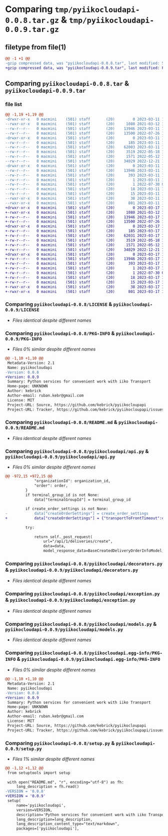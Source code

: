 # Comparing `tmp/pyiikocloudapi-0.0.8.tar.gz` & `tmp/pyiikocloudapi-0.0.9.tar.gz`

## filetype from file(1)

```diff
@@ -1 +1 @@
-gzip compressed data, was "pyiikocloudapi-0.0.8.tar", last modified: Sat Mar 11 15:51:43 2023, max compression
+gzip compressed data, was "pyiikocloudapi-0.0.9.tar", last modified: Fri Mar 17 18:24:49 2023, max compression
```

## Comparing `pyiikocloudapi-0.0.8.tar` & `pyiikocloudapi-0.0.9.tar`

### file list

```diff
@@ -1,19 +1,19 @@
-drwxr-xr-x   0 macmini    (501) staff       (20)        0 2023-03-11 15:51:43.558671 pyiikocloudapi-0.0.8/
--rwxr-xr-x   0 macmini    (501) staff       (20)     1080 2021-03-12 14:58:16.000000 pyiikocloudapi-0.0.8/LICENSE
--rw-r--r--   0 macmini    (501) staff       (20)    13946 2023-03-11 15:51:43.558774 pyiikocloudapi-0.0.8/PKG-INFO
--rw-r--r--   0 macmini    (501) staff       (20)    13500 2022-07-26 19:44:32.000000 pyiikocloudapi-0.0.8/README.md
-drwxr-xr-x   0 macmini    (501) staff       (20)        0 2023-03-11 15:51:43.556764 pyiikocloudapi-0.0.8/pyiikocloudapi/
--rw-r--r--   0 macmini    (501) staff       (20)      185 2023-03-11 15:51:36.000000 pyiikocloudapi-0.0.8/pyiikocloudapi/__init__.py
--rw-r--r--   0 macmini    (501) staff       (20)    62003 2023-03-11 15:51:36.000000 pyiikocloudapi-0.0.8/pyiikocloudapi/api.py
--rw-r--r--   0 macmini    (501) staff       (20)     3519 2022-05-18 18:20:46.000000 pyiikocloudapi-0.0.8/pyiikocloudapi/decorators.py
--rw-r--r--   0 macmini    (501) staff       (20)     1571 2022-05-12 19:37:43.000000 pyiikocloudapi-0.0.8/pyiikocloudapi/exception.py
--rw-r--r--   0 macmini    (501) staff       (20)    34029 2022-12-21 10:32:15.000000 pyiikocloudapi-0.0.8/pyiikocloudapi/models.py
-drwxr-xr-x   0 macmini    (501) staff       (20)        0 2023-03-11 15:51:43.558506 pyiikocloudapi-0.0.8/pyiikocloudapi.egg-info/
--rw-r--r--   0 macmini    (501) staff       (20)    13946 2023-03-11 15:51:43.000000 pyiikocloudapi-0.0.8/pyiikocloudapi.egg-info/PKG-INFO
--rw-r--r--   0 macmini    (501) staff       (20)      393 2023-03-11 15:51:43.000000 pyiikocloudapi-0.0.8/pyiikocloudapi.egg-info/SOURCES.txt
--rw-r--r--   0 macmini    (501) staff       (20)        1 2023-03-11 15:51:43.000000 pyiikocloudapi-0.0.8/pyiikocloudapi.egg-info/dependency_links.txt
--rw-r--r--   0 macmini    (501) staff       (20)        1 2022-07-30 09:23:27.000000 pyiikocloudapi-0.0.8/pyiikocloudapi.egg-info/not-zip-safe
--rw-r--r--   0 macmini    (501) staff       (20)       18 2023-03-11 15:51:43.000000 pyiikocloudapi-0.0.8/pyiikocloudapi.egg-info/requires.txt
--rw-r--r--   0 macmini    (501) staff       (20)       15 2023-03-11 15:51:43.000000 pyiikocloudapi-0.0.8/pyiikocloudapi.egg-info/top_level.txt
--rwxr-xr-x   0 macmini    (501) staff       (20)       38 2023-03-11 15:51:43.559199 pyiikocloudapi-0.0.8/setup.cfg
--rwxr-xr-x   0 macmini    (501) staff       (20)      801 2023-03-11 15:51:36.000000 pyiikocloudapi-0.0.8/setup.py
+drwxr-xr-x   0 macmini    (501) staff       (20)        0 2023-03-17 18:24:49.310040 pyiikocloudapi-0.0.9/
+-rwxr-xr-x   0 macmini    (501) staff       (20)     1080 2021-03-12 14:58:16.000000 pyiikocloudapi-0.0.9/LICENSE
+-rw-r--r--   0 macmini    (501) staff       (20)    13946 2023-03-17 18:24:49.310143 pyiikocloudapi-0.0.9/PKG-INFO
+-rw-r--r--   0 macmini    (501) staff       (20)    13500 2022-07-26 19:44:32.000000 pyiikocloudapi-0.0.9/README.md
+drwxr-xr-x   0 macmini    (501) staff       (20)        0 2023-03-17 18:24:49.308040 pyiikocloudapi-0.0.9/pyiikocloudapi/
+-rw-r--r--   0 macmini    (501) staff       (20)      185 2023-03-17 18:24:44.000000 pyiikocloudapi-0.0.9/pyiikocloudapi/__init__.py
+-rw-r--r--   0 macmini    (501) staff       (20)    62031 2023-03-17 18:24:18.000000 pyiikocloudapi-0.0.9/pyiikocloudapi/api.py
+-rw-r--r--   0 macmini    (501) staff       (20)     3519 2022-05-18 18:20:46.000000 pyiikocloudapi-0.0.9/pyiikocloudapi/decorators.py
+-rw-r--r--   0 macmini    (501) staff       (20)     1571 2022-05-12 19:37:43.000000 pyiikocloudapi-0.0.9/pyiikocloudapi/exception.py
+-rw-r--r--   0 macmini    (501) staff       (20)    34029 2022-12-21 10:32:15.000000 pyiikocloudapi-0.0.9/pyiikocloudapi/models.py
+drwxr-xr-x   0 macmini    (501) staff       (20)        0 2023-03-17 18:24:49.309847 pyiikocloudapi-0.0.9/pyiikocloudapi.egg-info/
+-rw-r--r--   0 macmini    (501) staff       (20)    13946 2023-03-17 18:24:49.000000 pyiikocloudapi-0.0.9/pyiikocloudapi.egg-info/PKG-INFO
+-rw-r--r--   0 macmini    (501) staff       (20)      393 2023-03-17 18:24:49.000000 pyiikocloudapi-0.0.9/pyiikocloudapi.egg-info/SOURCES.txt
+-rw-r--r--   0 macmini    (501) staff       (20)        1 2023-03-17 18:24:49.000000 pyiikocloudapi-0.0.9/pyiikocloudapi.egg-info/dependency_links.txt
+-rw-r--r--   0 macmini    (501) staff       (20)        1 2022-07-30 09:23:27.000000 pyiikocloudapi-0.0.9/pyiikocloudapi.egg-info/not-zip-safe
+-rw-r--r--   0 macmini    (501) staff       (20)       18 2023-03-17 18:24:49.000000 pyiikocloudapi-0.0.9/pyiikocloudapi.egg-info/requires.txt
+-rw-r--r--   0 macmini    (501) staff       (20)       15 2023-03-17 18:24:49.000000 pyiikocloudapi-0.0.9/pyiikocloudapi.egg-info/top_level.txt
+-rwxr-xr-x   0 macmini    (501) staff       (20)       38 2023-03-17 18:24:49.310551 pyiikocloudapi-0.0.9/setup.cfg
+-rwxr-xr-x   0 macmini    (501) staff       (20)      801 2023-03-17 18:24:18.000000 pyiikocloudapi-0.0.9/setup.py
```

### Comparing `pyiikocloudapi-0.0.8/LICENSE` & `pyiikocloudapi-0.0.9/LICENSE`

 * *Files identical despite different names*

### Comparing `pyiikocloudapi-0.0.8/PKG-INFO` & `pyiikocloudapi-0.0.9/PKG-INFO`

 * *Files 0% similar despite different names*

```diff
@@ -1,10 +1,10 @@
 Metadata-Version: 2.1
 Name: pyiikocloudapi
-Version: 0.0.8
+Version: 0.0.9
 Summary: Python services for convenient work with iiko Transport
 Home-page: UNKNOWN
 Author: kebrick
 Author-email: ruban.kebr@gmail.com
 License: MIT
 Project-URL: Source, https://github.com/kebrick/pyiikocloupapi
 Project-URL: Tracker, https://github.com/kebrick/pyiikocloupapi/issues
```

### Comparing `pyiikocloudapi-0.0.8/README.md` & `pyiikocloudapi-0.0.9/README.md`

 * *Files identical despite different names*

### Comparing `pyiikocloudapi-0.0.8/pyiikocloudapi/api.py` & `pyiikocloudapi-0.0.9/pyiikocloudapi/api.py`

 * *Files 0% similar despite different names*

```diff
@@ -972,15 +972,15 @@
             "organizationId": organization_id,
             "order": order,
         }
         if terminal_group_id is not None:
             data["terminalGroupId"] = terminal_group_id
 
         if create_order_settings is not None:
-            data["createOrderSettings"] = create_order_settings
+            data["createOrderSettings"] = {"transportToFrontTimeout":create_order_settings}
 
         try:
 
             return self._post_request(
                 url="/api/1/deliveries/create",
                 data=data,
                 model_response_data=BaseCreatedDeliveryOrderInfoModel,
```

### Comparing `pyiikocloudapi-0.0.8/pyiikocloudapi/decorators.py` & `pyiikocloudapi-0.0.9/pyiikocloudapi/decorators.py`

 * *Files identical despite different names*

### Comparing `pyiikocloudapi-0.0.8/pyiikocloudapi/exception.py` & `pyiikocloudapi-0.0.9/pyiikocloudapi/exception.py`

 * *Files identical despite different names*

### Comparing `pyiikocloudapi-0.0.8/pyiikocloudapi/models.py` & `pyiikocloudapi-0.0.9/pyiikocloudapi/models.py`

 * *Files identical despite different names*

### Comparing `pyiikocloudapi-0.0.8/pyiikocloudapi.egg-info/PKG-INFO` & `pyiikocloudapi-0.0.9/pyiikocloudapi.egg-info/PKG-INFO`

 * *Files 0% similar despite different names*

```diff
@@ -1,10 +1,10 @@
 Metadata-Version: 2.1
 Name: pyiikocloudapi
-Version: 0.0.8
+Version: 0.0.9
 Summary: Python services for convenient work with iiko Transport
 Home-page: UNKNOWN
 Author: kebrick
 Author-email: ruban.kebr@gmail.com
 License: MIT
 Project-URL: Source, https://github.com/kebrick/pyiikocloupapi
 Project-URL: Tracker, https://github.com/kebrick/pyiikocloupapi/issues
```

### Comparing `pyiikocloudapi-0.0.8/setup.py` & `pyiikocloudapi-0.0.9/setup.py`

 * *Files 1% similar despite different names*

```diff
@@ -1,12 +1,12 @@
 from setuptools import setup
 
 with open("README.md", "r", encoding="utf-8") as fh:
     long_description = fh.read()
-VERSION = '0.0.8'
+VERSION = '0.0.9'
 setup(
     name='pyiikocloudapi',
     version=VERSION,
     description='Python services for convenient work with iiko Transport',
     long_description=long_description,
     long_description_content_type="text/markdown",
     packages=['pyiikocloudapi'],
```

